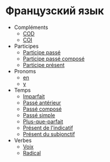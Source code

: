 # Французский язык

* Compléments
  * [COD](fr/complements/cod.md)
  * [COI](fr/complements/coi.md)
* Participes
  * [Participe passé](fr/participes/participe%20passé.md)
  * [Participe passé composé](fr/participes/participe%20passé%20composé.md)
  * [Participe présent](fr/participes/participe%20présent.md)
* Pronoms
  * [en](fr/pronoms/en.md)
  * [y](fr/pronoms/y.md)
* Temps
  * [Imparfait](fr/temps/imparfait.md)
  * [Passé antérieur](fr/temps/passé%20antérieur.md)
  * [Passé composé](fr/temps/passé%20composé.md)
  * [Passé simple](fr/temps/passé%20simple.md)
  * [Plus-que-parfait](fr/temps/plus-que-parfait.md)
  * [Présent de l'indicatif](fr/temps/présent%20de%20l'indicatif.md)
  * [Présent du subjonctif](fr/temps/présent%20du%20subjonctif.md)
* Verbes
  * [Voix](fr/verbes/voix.md)
  * [Radical](fr/verbes/radical.md)
